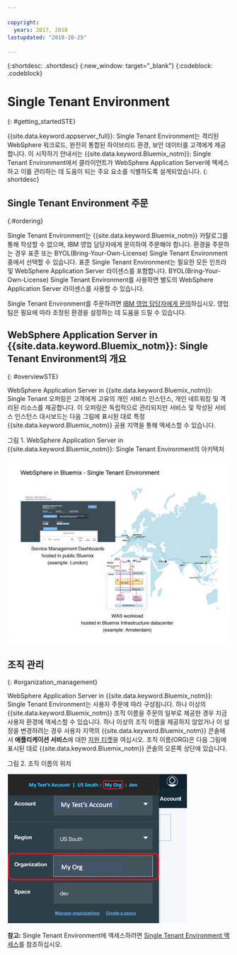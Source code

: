 ```yaml
---

copyright:
  years: 2017, 2018
lastupdated: "2018-10-25"

---
```


{:shortdesc: .shortdesc}
{:new_window: target="_blank"}
{:codeblock: .codeblock}

# Single Tenant Environment
{: #getting_startedSTE}

{{site.data.keyword.appserver_full}}: Single Tenant Environment는 격리된 WebSphere 워크로드, 완전히 통합된 하이브리드 환경, 보안 데이터를 고객에게 제공합니다. 이 시작하기 안내서는 {{site.data.keyword.Bluemix_notm}}: Single Tenant Environment에서 클라이언트가 WebSphere Application Server에 액세스하고 이를 관리하는 데 도움이 되는 주요 요소를 식별하도록 설계되었습니다.
{: shortdesc}

## Single Tenant Environment 주문
{:#ordering}

Single Tenant Environment는 {{site.data.keyword.Bluemix_notm}} 카탈로그를 통해 작성할 수 없으며, IBM 영업 담당자에게 문의하여 주문해야 합니다. 환경을 주문하는 경우 표준 또는 BYOL(Bring-Your-Own-License) Single Tenant Environment 중에서 선택할 수 있습니다. 표준 Single Tenant Environment는 필요한 모든 인프라 및 WebSphere Application Server 라이센스를 포함합니다. BYOL(Bring-Your-Own-License) Single Tenant Environment를 사용하면 별도의 WebSphere Application Server 라이센스를 사용할 수 있습니다.

Single Tenant Environment를 주문하려면 [IBM 영업 담당자에게 문의](reportingIssues.html#contacting-sales)하십시오. 영업 팀은 필요에 따라 조정된 환경을 설정하는 데 도움을 드릴 수 있습니다.

## WebSphere Application Server in {{site.data.keyword.Bluemix_notm}}: Single Tenant Environment의 개요
{: #overviewSTE}

WebSphere Application Server in {{site.data.keyword.Bluemix_notm}}: Single Tenant 오퍼링은 고객에게 고유의 개인 서비스 인스턴스, 개인 네트워킹 및 격리된 리소스를 제공합니다. 이 오퍼링은 독립적으로 관리되지만 서비스 및 작성된 서비스 인스턴스 대시보드는 다음 그림에 표시된 대로 특정 {{site.data.keyword.Bluemix_notm}} 공용 지역을 통해 액세스할 수 있습니다.

그림 1. WebSphere Application Server in {{site.data.keyword.Bluemix_notm}}: Single Tenant Environment의 아키텍처

![그림 1. Single Tenant Environment의 아키텍처](images/WASaaS.png)


## 조직 관리
{: #organization_management}

WebSphere Application Server in {{site.data.keyword.Bluemix_notm}}: Single Tenant Environment는 사용자 주문에 따라 구성됩니다. 하나 이상의 {{site.data.keyword.Bluemix_notm}} 조직 이름을 주문의 일부로 제공한 경우 지금 사용자 환경에 액세스할 수 있습니다. 하나 이상의 조직 이름을 제공하지 않았거나 이 설정을 변경하려는 경우 사용자 지역의 {{site.data.keyword.Bluemix_notm}} 콘솔에서 **애플리케이션 서비스**에 대한 [지원 티켓](reportingIssues.html#reporting_issues)을 여십시오. 조직 이름(ORG)은 다음 그림에 표시된 대로 {{site.data.keyword.Bluemix_notm}} 콘솔의 오른쪽 상단에 있습니다.

그림 2. 조직 이름의 위치

![그림 2. ORG 이름의 위치](images/myORG.png)


**참고:** Single Tenant Environment에 액세스하려면 [Single Tenant Environment 액세스](singleTenantAccess.html#singleTenantEnvironment)를 참조하십시오.

